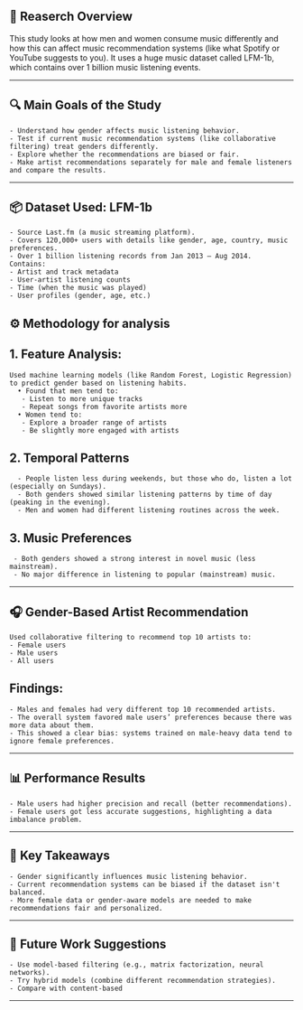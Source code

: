 ## 🧠 Reaserch Overview
This study looks at how men and women consume music differently and how this can affect music recommendation systems
(like what Spotify or YouTube suggests to you). It uses a huge music dataset called LFM-1b, which contains over 1 billion music listening events.

---

## 🔍 Main Goals of the Study
    - Understand how gender affects music listening behavior.
    - Test if current music recommendation systems (like collaborative filtering) treat genders differently.
    - Explore whether the recommendations are biased or fair.
    - Make artist recommendations separately for male and female listeners and compare the results.

---

## 📦 Dataset Used: LFM-1b
    - Source Last.fm (a music streaming platform).
    - Covers 120,000+ users with details like gender, age, country, music preferences.
    - Over 1 billion listening records from Jan 2013 – Aug 2014.
    Contains:
    - Artist and track metadata
    - User-artist listening counts
    - Time (when the music was played)
    - User profiles (gender, age, etc.)

## ⚙️ Methodology for analysis
 ## 1. Feature Analysis: 
    Used machine learning models (like Random Forest, Logistic Regression) to predict gender based on listening habits.
      • Found that men tend to:
       - Listen to more unique tracks
       - Repeat songs from favorite artists more
      • Women tend to:
       - Explore a broader range of artists
       - Be slightly more engaged with artists
 ## 2. Temporal Patterns
      - People listen less during weekends, but those who do, listen a lot (especially on Sundays).
      - Both genders showed similar listening patterns by time of day (peaking in the evening).
      - Men and women had different listening routines across the week.
## 3. Music Preferences
     - Both genders showed a strong interest in novel music (less mainstream).
     - No major difference in listening to popular (mainstream) music.

---

## 🎧 Gender-Based Artist Recommendation
    Used collaborative filtering to recommend top 10 artists to:
    - Female users
    - Male users
    - All users

## Findings:
    - Males and females had very different top 10 recommended artists.
    - The overall system favored male users’ preferences because there was more data about them.
    - This showed a clear bias: systems trained on male-heavy data tend to ignore female preferences.

---
 
## 📊 Performance Results
    - Male users had higher precision and recall (better recommendations).
    - Female users got less accurate suggestions, highlighting a data imbalance problem.
    
---

## 📌 Key Takeaways
    - Gender significantly influences music listening behavior.
    - Current recommendation systems can be biased if the dataset isn't balanced.
    - More female data or gender-aware models are needed to make recommendations fair and personalized.
    
---

## 🔮 Future Work Suggestions
    - Use model-based filtering (e.g., matrix factorization, neural networks).
    - Try hybrid models (combine different recommendation strategies).
    - Compare with content-based

---
